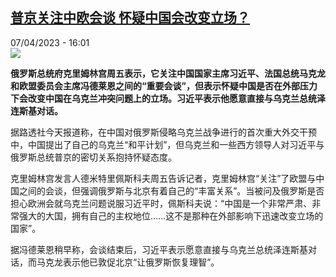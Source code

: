 <!--1680876904000-->
[普京关注中欧会谈 怀疑中国会改变立场？](https://www.rfi.fr/cn/%E4%B8%AD%E5%9B%BD/20230407-%E6%99%AE%E4%BA%AC%E5%85%B3%E6%B3%A8%E4%B8%AD%E6%AC%A7%E4%BC%9A%E8%B0%88-%E6%80%80%E7%96%91%E4%B8%AD%E5%9B%BD%E4%BC%9A%E6%94%B9%E5%8F%98%E7%AB%8B%E5%9C%BA)
------

<div>07/04/2023 - 16:01</div><img src="https://s.rfi.fr/media/display/8bb39432-c82e-11ed-8543-005056bf30b7/w:1280/p:16x9/Vladimir-Poutine-et-Xi-Jinping-au-Kremlin-a-Moscou-le-21-mars-2023-1601682.png"><p><strong>俄罗斯总统府克里姆林宫周五表示，它关注中国国家主席习近平、法国总统马克龙和欧盟委员会主席冯德莱恩之间的“重要会谈”，但表示怀疑中国是否在外部压力下会改变中国在乌克兰冲突问题上的立场。习近平表示他愿意直接与乌克兰总统泽连斯基对话。                    </strong></p><div><p>据路透社今天报道称，在中国对俄罗斯侵略乌克兰战争进行的首次重大外交干预中，中国提出了自己的乌克兰“和平计划”，但乌克兰和一些西方领导人对习近平与俄罗斯总统普京的密切关系抱持怀疑态度。</p><p>克里姆林宫发言人德米特里佩斯科夫周五告诉记者，克里姆林宫“关注”了欧盟与中国之间的会谈，但强调俄罗斯与北京有着自己的“丰富关系”。当被问及俄罗斯是否担心欧洲会就乌克兰问题说服习近平时，佩斯科夫说：“中国是一个非常严肃、非常强大的大国，拥有自己的主权地位……这不是那种在外部影响下迅速改变立场的国家”。</p><p>据冯德莱恩稍早称，会谈结束后，习近平表示愿意直接与乌克兰总统泽连斯基对话，而马克龙表示他已敦促北京“让俄罗斯恢复理智”。</p><div data-selfpromo-newsletter></div><div data-selfpromo-app></div></div>
